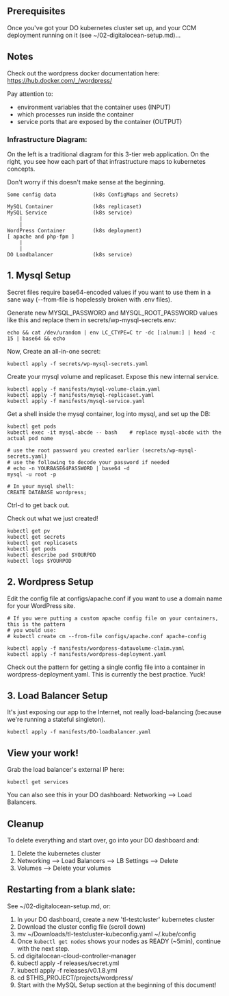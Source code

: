## Prerequisites
Once you've got your DO kubernetes cluster set up, and your CCM deployment running on it (see ~/02-digitalocean-setup.md)...

## Notes
Check out the wordpress docker documentation here: https://hub.docker.com/_/wordpress/

Pay attention to:
- environment variables that the container uses (INPUT)
- which processes run inside the container
- service ports that are exposed by the container (OUTPUT)


### Infrastructure Diagram:
On the left is a traditional diagram for this 3-tier web application. On the right, you see how each part of that infrastructure maps to kubernetes concepts.

Don't worry if this doesn't make sense at the beginning.

    Some config data            (k8s ConfigMaps and Secrets)

    MySQL Container             (k8s replicaset)
    MySQL Service               (k8s service)
        |
        |
    WordPress Container         (k8s deployment)
    [ apache and php-fpm ]
        |
        |
    DO Loadbalancer             (k8s service)


## 1. Mysql Setup

Secret files require base64-encoded values if you want to use them in a sane way (--from-file is hopelessly broken with .env files).

Generate new MYSQL_PASSWORD and MYSQL_ROOT_PASSWORD values like this and replace them in secrets/wp-mysql-secrets.env:

    echo && cat /dev/urandom | env LC_CTYPE=C tr -dc [:alnum:] | head -c 15 | base64 && echo


Now, Create an all-in-one secret:

    kubectl apply -f secrets/wp-mysql-secrets.yaml


Create your mysql volume and replicaset. Expose this new internal service.

    kubectl apply -f manifests/mysql-volume-claim.yaml
    kubectl apply -f manifests/mysql-replicaset.yaml
    kubectl apply -f manifests/mysql-service.yaml


Get a shell inside the mysql container, log into mysql, and set up the DB:

    kubectl get pods
    kubectl exec -it mysql-abcde -- bash    # replace mysql-abcde with the actual pod name

    # use the root password you created earlier (secrets/wp-mysql-secrets.yaml)
    # use the following to decode your password if needed
    # echo -n YOURBASE64PASSWORD | base64 -d
    mysql -u root -p

    # In your mysql shell:
    CREATE DATABASE wordpress;

Ctrl-d to get back out.


Check out what we just created!

    kubectl get pv
    kubectl get secrets
    kubectl get replicasets
    kubectl get pods
    kubectl describe pod $YOURPOD
    kubectl logs $YOURPOD


## 2. Wordpress Setup

Edit the config file at configs/apache.conf if you want to use a domain name for your WordPress site.

    # If you were putting a custom apache config file on your containers, this is the pattern
    # you would use:
    # kubectl create cm --from-file configs/apache.conf apache-config

    kubectl apply -f manifests/wordpress-datavolume-claim.yaml
    kubectl apply -f manifests/wordpress-deployment.yaml

Check out the pattern for getting a single config file into a container in wordpress-deployment.yaml. This is currently the best practice. Yuck!


## 3. Load Balancer Setup
It's just exposing our app to the Internet, not really load-balancing (because we're running a stateful singleton).

    kubectl apply -f manifests/DO-loadbalancer.yaml


## View your work!
Grab the load balancer's external IP here:

    kubectl get services

You can also see this in your DO dashboard: Networking --> Load Balancers.


## Cleanup
To delete everything and start over, go into your DO dashboard and:

1. Delete the kubernetes cluster
1. Networking --> Load Balancers --> LB Settings --> Delete
1. Volumes --> Delete your volumes


## Restarting from a blank slate:
See ~/02-digitalocean-setup.md, or:

1. In your DO dashboard, create a new 'tl-testcluster' kubernetes cluster
1. Download the cluster config file (scroll down)
1. mv ~/Downloads/tl-testcluster-kubeconfig.yaml ~/.kube/config
1. Once `kubectl get nodes` shows your nodes as READY (~5min), continue with the next step.
1. cd digitalocean-cloud-controller-manager
1. kubectl apply -f releases/secret.yml
1. kubectl apply -f releases/v0.1.8.yml
1. cd $THIS_PROJECT/projects/wordpress/
1. Start with the MySQL Setup section at the beginning of this document!
